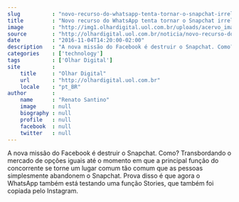 ```yaml
---
slug          : "novo-recurso-do-whatsapp-tenta-tornar-o-snapchat-irrelevante"
title         : "Novo recurso do WhatsApp tenta tornar o Snapchat irrelevante"
image         : "http://img1.olhardigital.uol.com.br/uploads/acervo_imagens/2016/11/20161104141119_660_420.jpg"
source        : "http://olhardigital.uol.com.br/noticia/novo-recurso-do-whatsapp-tenta-tornar-o-snapchat-irrelevante/63668"
date          : "2016-11-04T14:20:00-02:00"
description   : "A nova missão do Facebook é destruir o Snapchat. Como? Transbordando o mercado de opções iguais até o momento em que a principal função do concorrente se torne um lugar comum tão comum que as pessoas simplesmente abandonem o Snapchat. Prova disso é que agora o WhatsApp também está testando uma função Stories, que também foi copiada pelo Instagram."
categories    : ['technology']
tags          : ['Olhar Digital']
site          :
    title     : "Olhar Digital"
    url       : "http://olhardigital.uol.com.br"
    locale    : "pt_BR"
author        :
    name      : "Renato Santino"
    image     : null
    biography : null
    profile   : null
    facebook  : null
    twitter   : null
---
```


A nova missão do Facebook é destruir o Snapchat. Como? Transbordando o mercado de opções iguais até o momento em que a principal função do concorrente se torne um lugar comum tão comum que as pessoas simplesmente abandonem o Snapchat. Prova disso é que agora o WhatsApp também está testando uma função Stories, que também foi copiada pelo Instagram.
